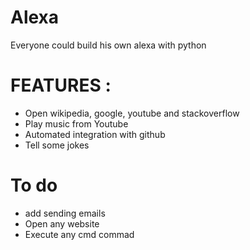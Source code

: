 # Alexa 
Everyone could build his own alexa with python

# FEATURES :
- Open wikipedia, google, youtube and stackoverflow
- Play music from Youtube
- Automated integration with github
- Tell some jokes

# To do
- add sending emails
- Open any website
- Execute any cmd commad

